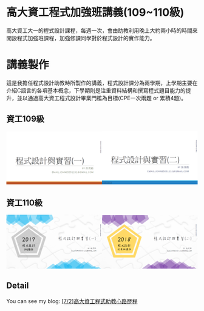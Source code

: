 # 高大資工程式加強班講義(109~110級)

高大資工大一的程式設計課程，每週一次，會由助教利用晚上大約兩小時的時間來開設程式加強班課程，加強修課同學對於程式設計的實作能力。

# 講義製作
這是我擔任程式設計助教時所製作的講義，程式設計課分為兩學期，上學期主要在介紹C語言的各項基本概念，下學期則是注重資料結構和撰寫程式題目能力的提升，並以通過高大資工程式設計畢業門檻為目標(CPE一次兩題 or 累積4題)。
## 資工109級
<img src="./預覽圖/1.PNG"  height = "auto" width="50%"><img src="./預覽圖/2.PNG"  height = "auto" width="50%">
## 資工110級
<img src="./預覽圖/3.PNG"  height = "auto" width="50%"><img src="./預覽圖/4.PNG"  height = "auto" width="50%">

## Detail
You can see my blog: [ [7/2]高大資工程式助教心路歷程 ](https://john850512.wordpress.com/2018/07/02/7-2%E9%AB%98%E5%A4%A7%E8%B3%87%E5%B7%A5%E7%A8%8B%E5%BC%8F%E5%8A%A9%E6%95%99%E5%BF%83%E8%B7%AF%E6%AD%B7%E7%A8%8B/#more-2382) 
